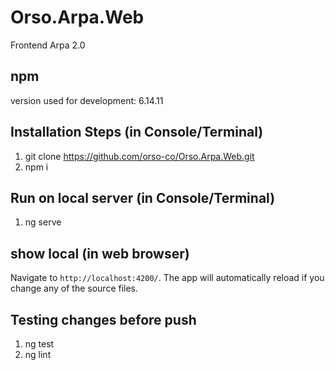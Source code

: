 # Orso.Arpa.Web
Frontend Arpa 2.0

## npm
version used for development: 6.14.11

## Installation Steps (in Console/Terminal)
1. git clone https://github.com/orso-co/Orso.Arpa.Web.git
2. npm i

## Run on local server (in Console/Terminal)
1. ng serve

## show local (in web browser)
Navigate to `http://localhost:4200/`. The app will automatically reload if you change any of the source files.

## Testing changes before push
1. ng test
2. ng lint
